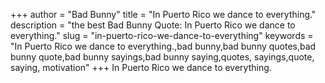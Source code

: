 +++
author = "Bad Bunny"
title = "In Puerto Rico we dance to everything."
description = "the best Bad Bunny Quote: In Puerto Rico we dance to everything."
slug = "in-puerto-rico-we-dance-to-everything"
keywords = "In Puerto Rico we dance to everything.,bad bunny,bad bunny quotes,bad bunny quote,bad bunny sayings,bad bunny saying,quotes, sayings,quote, saying, motivation"
+++
In Puerto Rico we dance to everything.
